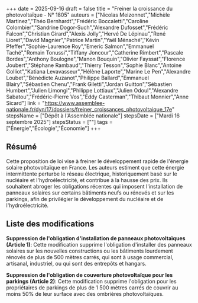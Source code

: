 +++
date = 2025-09-16
draft = false
title = "Freiner la croissance du photovoltaïque - N° 1805"
auteurs = ["Nicolas Meizonnet","Michèle Martinez","Théo Bernhardt","Frédéric Boccaletti","Caroline Colombier","Sandrine Dogor-Such","Alexandre Dufosset","Frédéric Falcon","Christian Girard","Alexis Jolly","Hervé De Lépinau","René Lioret","David Magnier","Patrice Martin","Yaël Ménaché","Kévin Pfeffer","Sophie-Laurence Roy","Emeric Salmon","Emmanuel Taché","Romain Tonussi","Tiffany Joncour","Catherine Rimbert","Pascale Bordes","Anthony Boulogne","Manon Bouquin","Olivier Fayssat","Florence Joubert","Stéphane Rambaud","Thierry Tesson","Sophie Blanc","Antoine Golliot","Katiana Levavasseur","Hélène Laporte","Marine Le Pen","Alexandre Loubet","Bénédicte Auzanot","Philippe Ballard","Emmanuel Blairy","Sébastien Chenu","Frank Giletti","Jordan Guitton","Sébastien Humbert","Julien Limongi","Philippe Lottiaux","Julien Odoul","Alexandre Sabatou","Frédéric-Pierre Vos","Eddy Casterman","Thibaut Monnier","Anne Sicard"]
link = "https://www.assemblee-nationale.fr/dyn/17/dossiers/freiner_croissances_photovoltaique_17e"
stepsName = ["Dépôt à l'Assemblée nationale"]
stepsDate = ["Mardi 16 septembre 2025"]
stepsStatus = [""]
tags = ["Énergie","Écologie","Économie"]
+++

## Résumé

Cette proposition de loi vise à freiner le développement rapide de l'énergie solaire photovoltaïque en France. Les auteurs estiment que cette énergie intermittente perturbe le réseau électrique, historiquement basé sur le nucléaire et l'hydroélectricité, et contribue à la hausse des prix. Ils souhaitent abroger les obligations récentes qui imposent l'installation de panneaux solaires sur certains bâtiments neufs ou rénovés et sur les parkings, afin de privilégier le développement du nucléaire et de l'hydroélectricité.

## Liste des modifications

**Suppression de l'obligation d'installation de panneaux photovoltaïques (Article 1)**: Cette modification supprime l'obligation d'installer des panneaux solaires sur les nouvelles constructions ou les bâtiments lourdement rénovés de plus de 500 mètres carrés, qui sont à usage commercial, artisanal, industriel, ou qui sont des entrepôts et hangars.

**Suppression de l'obligation de couverture photovoltaïque pour les parkings (Article 2)**: Cette modification supprime l'obligation pour les propriétaires de parkings de plus de 1 500 mètres carrés de couvrir au moins 50% de leur surface avec des ombrières photovoltaïques.

